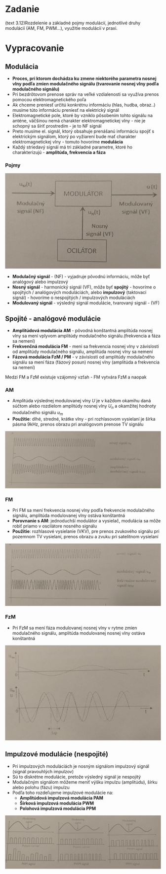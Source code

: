 # Zadanie

(text 3.12)Rozdelenie a základné pojmy modulácií, jednotlivé druhy modulácií (AM, FM, PWM...), využitie modulácií v praxi.

# Vypracovanie

## Modulácia

- **Proces, pri ktorom dochádza ku zmene niektorého parametra nosnej vlny podľa zmien modulačného signálu (tvarovanie nosnej vlny podľa modulačného signálu)**
- Pri bezdrôtovom prenose správ na veľké vzdialenosti sa využíva prenos pomocou elektromagnetického poľa
- Ak chceme preniesť určitú konkrétnu informáciu (hlas, hudba, obraz..) musíme túto informáciu preniesť na elektrický signál
- Elektromagnetické pole, ktoré by vzniklo pôsobením tohto signálu na anténe, väčšinou nemá charakter elektromagnetickej vlny - nie je schopný sa šíriť prostredím - je to NF signál
- Preto musíme el. signál, ktorý obsahuje prenášanú informáciu spojiť s elektrickým signálom, ktorý po vyžiarení bude mať charakter elektromagnetickej vlny - tomuto hovoríme **modulácia**
- Každý striedavý signál má tri základné parametre, ktoré ho charakterizujú - **amplitúda, frekvencia a fáza**

### Pojmy

![blok](blok.jpg)

- **Modulačný signál** - (NF) - vyjadruje pôvodnú informáciu, môže byť analógový alebo impulzový
- **Nosný signál** - harmonický signál (VF), môže byť **spojitý** - hovoríme o spojitých / analógových moduláciách, alebo **impulzový** (taktovací signál) - hovoríme o nespojitých / impulzových moduláciách
- **Modulovaný signál** - výsledný signál modulácie, tvarovaný signál - (VF)

## Spojité - analógové modulácie

- **Amplitúdová modulácia AM** - pôvodná konštantná amplitúda nosnej vlny sa mení vplyvom amplitúdy modulačného signálu.(frekvencia a fáza sa nemení)
- **Frekvenčná modulácia FM** - mení sa frekvencia nosnej vlny v závislosti od amplitúdy modulačného signálu, amplitúda nosnej vlny sa nemení
- **Fázová modulácia FzM / PM** - v závislosti od amplitúdy modulačného signálu sa mení fáza (fázový posun) nosnej vlny (amplitúda a frekvencia sa nemení)

Medzi FM a FzM existuje vzájomný vzťah - FM vytvára FzM a naopak

### AM

- Amplitúda výslednej modulovanej vlny $U$ je v každom okamihu daná súčtom alebo rozdielom amplitúdy nosnej vlny $U_n$ a okamžitej hodnoty modulačného signálu $u_m$
- **Použitie**: dlhé, stredné, krátke vlny - pri rozhlasovom vysielaní je šírka pásma 9kHz, prenos obrazu pri analógovom prenose TV signálu

![am](am.jpg)

### FM

- Pri FM sa mení frekvencia nosnej vlny podľa frekvencie modulačného signálu, amplitúda modulovanej vlny ostáva konštantná
- **Porovnanie s AM**: jednoduchší modulátor a vysielač, modulácia sa môže robiť priamo v oscilátore nosného signálu
- **Použitie**: rozhlasové vysielanie (VKV), pre prenos zvukového signálu pri pozemnom TV vysielaní, prenos obrazu a zvuku pri satelitnom vysielaní

![fm](fm.jpg)

### FzM

- Pri FzM sa mení fáza modulovanej nosnej vlny v rytme zmien modulačného signálu, amplitúda modulovanej nosnej vlny ostáva konštantná

![fzm](fzm.jpg)

## Impulzové modulácie (nespojité)

- Pri impulzových moduláciách je nosným signálom impulzový signál (signál pravouhlých impulzov)
- Sú to diskrétne modulácie, pretože výsledný signál je nespojitý
- Modulačným signálom môžeme meniť výšku impulzu (amplitúdu), šírku alebo polohu (fázu) impulzu
- Podľa toho rozdeľujeme impulzové modulácie na:
  - **Amplitúdová impulzová modulácia PAM**
  - **Šírková impulzová modulácia PWM**
  - **Polohová impulzová modulácia PPM**

![impulzove](impulzove.jpg)